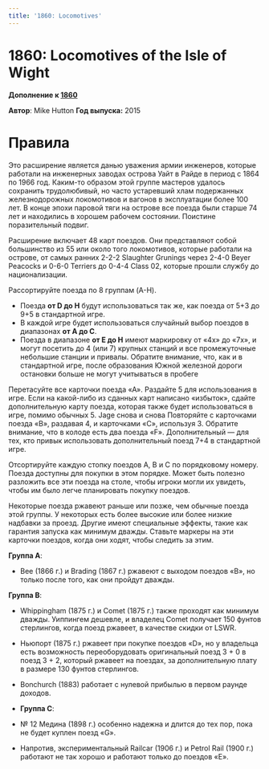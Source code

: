 ```yaml
---
title: '1860: Locomotives'
---
```


# 1860: Locomotives of the Isle of Wight

**Дополнение к [1860](../)**

**Автор**: Mike Hutton
**Год выпуска:** 2015


# Правила
Это расширение является данью уважения армии инженеров, которые работали на инженерных заводах
острова Уайт в Райде в период с 1864 по 1966 год. Каким-то образом этой группе мастеров удалось
сохранить трудолюбивый, но часто устаревший хлам подержанных железнодорожных локомотивов и вагонов в
эксплуатации более 100 лет. В конце эпохи паровой тяги на острове все поезда были старше 74 лет и
находились в хорошем рабочем состоянии. Поистине поразительный подвиг.

Расширение включает 48 карт поездов. Они представляют собой большинство из 55 или около того
локомотивов, которые работали на острове, от самых ранних 2-2-2 Slaughter Grunings через 2-4-0 Beyer
Peacocks и 0-6-0 Terriers до 0-4-4 Class 02, которые прошли службу до национализации.

Рассортируйте поезда по 8 группам (A-H).
- Поезда **от D до H** будут использоваться так же, как поезда от 5+3 до 9+5 в стандартной игре.
- В каждой игре будет использоваться случайный выбор поездов в диапазонах **от A до C**.
- Поезда в диапазоне **от E до H** имеют маркировку от «4x» до «7x», и могут посетить до 4 (или 7)
крупных станций и все промежуточные небольшие станции и привалы. Обратите внимание, что, как и в
стандартной игре, после образования Южной железной дороги остановки больше не могут учитываться в
пробеге

Перетасуйте все карточки поезда «А». Раздайте 5 для использования в игре. Если на какой-либо из
сданных карт написано «избыток», сдайте дополнительную карту поезда, которая также будет
использоваться в игре, помимо обычных 5. Jage снова и снова Повторяйте с карточками поезда «B»,
раздавая 4, и карточками «C», используя 3. Обратите внимание, что в колоде есть два поезда «F».
Дополнительный — для тех, кто привык использовать дополнительный поезд 7+4 в стандартной игре.

Отсортируйте каждую стопку поездов A, B и C по порядковому номеру. Поезда доступны для покупки в
этом порядке. Может быть полезно разложить все эти поезда на столе, чтобы игроки могли их увидеть,
чтобы им было легче планировать покупку поездов.

Некоторые поезда ржавеют раньше или позже, чем обычные поезда этой группы. У некоторых есть более
высокие или более низкие надбавки за проезд. Другие имеют специальные эффекты, такие как гарантия
запуска как минимум дважды. Ставьте маркеры на эти карточки поездов, когда они ходят, чтобы следить
за этим.

**Группа A**:
* Bee (1866 г.) и Brading (1867 г.) ржавеют с выходом поездов «B», но только после того, как они
пройдут дважды.

**Группа B**:
* Whippingham (1875 г.) и Comet (1875 г.) также проходят как минимум дважды. Уиппингем дешевле, и
владелец Comet получает 150 фунтов стерлингов, когда поезд ржавеет, в качестве скидки от LSWR.
* Ньюпорт (1875 г.) ржавеет при покупке поездов «D», но у владельца есть возможность переоборудовать
оригинальный поезд 3 + 0 в поезд 3 + 2, который ржавеет на поездах, за дополнительную плату в
размере 130 фунтов стерлингов.
* Bonchurch (1883) работает с нулевой прибылью в первом раунде доходов.

* **Группа C**:
* № 12 Медина (1898 г.) особенно надежна и длится до тех пор, пока не будет куплен поезд «G».
* Напротив, экспериментальный Railcar (1906 г.) и Petrol Rail (1900 г.) работают не так хорошо и
работают только до поездов «E».
